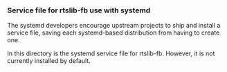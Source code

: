 ### Service file for rtslib-fb use with systemd

The systemd developers encourage upstream projects to ship and install
a service file, saving each systemd-based distribution from having to
create one.

In this directory is the systemd service file for rtslib-fb. However,
it is not currently installed by default.
